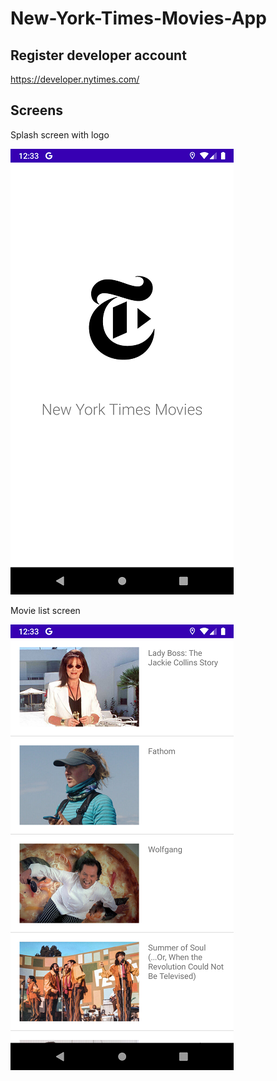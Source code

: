 # New-York-Times-Movies-App

## Register developer account

https://developer.nytimes.com/

## Screens
Splash screen with logo

![Splash screen with logo](https://github.com/AlexRyzhickov/New-York-Times-Movies-App/blob/main/screenshots/Screenshot_1624883581.png)

Movie list screen

![Movie list screen](https://github.com/AlexRyzhickov/New-York-Times-Movies-App/blob/main/screenshots/Screenshot_1624883584.png)

